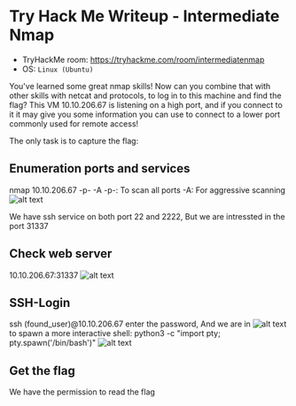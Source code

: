 # Try Hack Me Writeup - Intermediate Nmap
- TryHackMe room: <https://tryhackme.com/room/intermediatenmap>
- OS: `Linux (Ubuntu)`

You've learned some great nmap skills! Now can you combine that with other skills with netcat and protocols, to log in to this machine and find the flag? This VM 10.10.206.67 is listening on a high port, and if you connect to it it may give you some information you can use to connect to a lower port commonly used for remote access!

The only task is to capture the flag:

## Enumeration ports and services 
nmap 10.10.206.67 -p- -A
-p-: To scan all ports
-A:  For aggressive scanning
![alt text](https://github.com/HDK99/TryHackMe_Writeups/assets/105449114/f978a6df-c012-4774-914c-4e1ab008e9d3)

We have ssh service on both port 22 and 2222, But we are intressted in the port 31337

## Check web server
10.10.206.67:31337
![alt text](https://github.com/HDK99/TryHackMe_Writeups/assets/105449114/8900effb-b78d-4462-ade9-a4cc59af6c2b)

## SSH-Login
ssh (found_user)@10.10.206.67
enter the password, And we are in
![alt text](https://github.com/HDK99/TryHackMe_Writeups/assets/105449114/4e2ebf89-8c5b-4452-8d0c-a2da27a56958)
to spawn a more interactive shell:
python3 -c "import pty; pty.spawn('/bin/bash')"
![alt text](https://github.com/HDK99/TryHackMe_Writeups/assets/105449114/db20b410-1f6d-4c77-bda7-7555cf5962a0)
## Get the flag
We have the permission to read the flag
